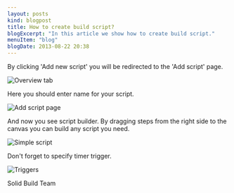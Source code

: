 ```yaml
---
layout: posts
kind: blogpost
title: How to create build script?
blogExcerpt: "In this article we show how to create build script."
menuItem: "blog"
blogDate: 2013-08-22 20:38
---
```

By clicking 'Add new script' you will be redirected to the 'Add script' page.

![Overview tab](overview-tab.jpg "Overview tab")

Here you should enter name for your script.

![Add script page](add-script-page.jpg "Add script page")

And now you see script builder. By dragging steps from the right side to the canvas you can build any script you need.

![Simple script](simple-script.jpg "Simple script")

Don't forget to specify timer trigger.

![Triggers](triggers.jpg "Triggers")

Solid Build Team
